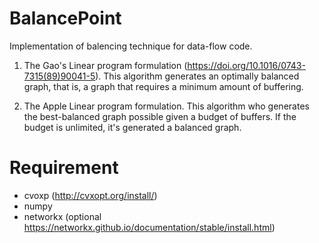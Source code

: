 # BalancePoint

Implementation of balencing technique for data-flow code. 

1. The Gao's Linear program formulation (https://doi.org/10.1016/0743-7315(89)90041-5). 
This algorithm generates an optimally balanced graph, that is, a graph that requires a minimum amount of buffering.

2. The Apple Linear program formulation. This algorithm who generates the best-balanced graph possible given a budget of buffers. If the budget is unlimited, it's generated a balanced graph.

# Requirement
  - cvoxp (http://cvxopt.org/install/)
  - numpy
  - networkx (optional https://networkx.github.io/documentation/stable/install.html)
